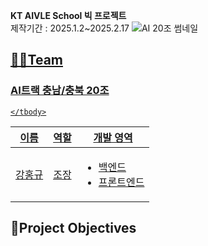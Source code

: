 
**KT AIVLE School 빅 프로젝트**
<br>
제작기간 : 2025.1.2~2025.2.17
![AI 20조 썸네일](https://github.com/user-attachments/assets/751af4bc-d885-40b9-95b4-aeda6d770586)

## <u>👨‍🔧Team
 ### AI트랙 충남/충북 20조
<table>
    <thead>
        <tr>
            <th>이름</th>
            <th>역할</th>
            <th>개발 영역</th>
        </tr>
    </thead>
    <tbody>
      <tr>
            <td>강홍규</td>
            <td>  
                조장
            </td>
            <td>
              <ul>
                  <li>백엔드</li>
                  <li>프론트엔드</li>
              </ul>
            </td>
        </tr>
       
    </tbody>
</table>


## </u> 🧐Project Objectives

